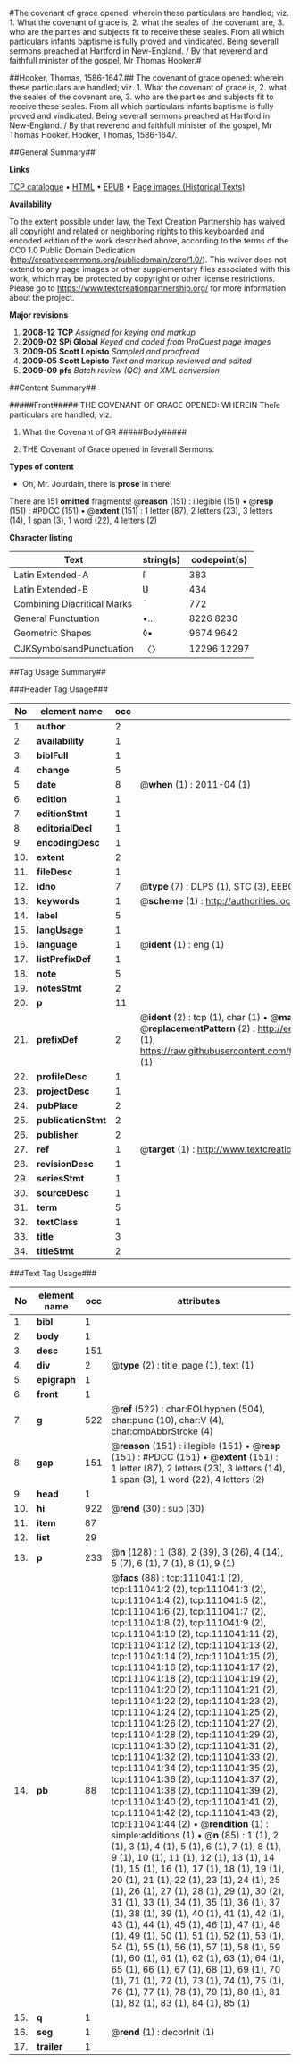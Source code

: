 #The covenant of grace opened: wherein these particulars are handled; viz. 1. What the covenant of grace is, 2. what the seales of the covenant are, 3. who are the parties and subjects fit to receive these seales. From all which particulars infants baptisme is fully proved and vindicated. Being severall sermons preached at Hartford in New-England. / By that reverend and faithfull minister of the gospel, Mr Thomas Hooker.#

##Hooker, Thomas, 1586-1647.##
The covenant of grace opened: wherein these particulars are handled; viz. 1. What the covenant of grace is, 2. what the seales of the covenant are, 3. who are the parties and subjects fit to receive these seales. From all which particulars infants baptisme is fully proved and vindicated. Being severall sermons preached at Hartford in New-England. / By that reverend and faithfull minister of the gospel, Mr Thomas Hooker.
Hooker, Thomas, 1586-1647.

##General Summary##

**Links**

[TCP catalogue](http://www.ota.ox.ac.uk/tcp/)  • 
[HTML](http://tei.it.ox.ac.uk/tcp/Texts-HTML/free/A86/A86524.html)  • 
[EPUB](http://tei.it.ox.ac.uk/tcp/Texts-EPUB/free/A86/A86524.epub) • 
[Page images (Historical Texts)](https://historicaltexts.jisc.ac.uk/eebo-99858980e)

**Availability**

To the extent possible under law, the Text Creation Partnership has waived all copyright and related or neighboring rights to this keyboarded and encoded edition of the work described above, according to the terms of the CC0 1.0 Public Domain Dedication (http://creativecommons.org/publicdomain/zero/1.0/). This waiver does not extend to any page images or other supplementary files associated with this work, which may be protected by copyright or other license restrictions. Please go to https://www.textcreationpartnership.org/ for more information about the project.

**Major revisions**

1. __2008-12__ __TCP__ *Assigned for keying and markup*
1. __2009-02__ __SPi Global__ *Keyed and coded from ProQuest page images*
1. __2009-05__ __Scott Lepisto__ *Sampled and proofread*
1. __2009-05__ __Scott Lepisto__ *Text and markup reviewed and edited*
1. __2009-09__ __pfs__ *Batch review (QC) and XML conversion*

##Content Summary##

#####Front#####
THE COVENANT OF GRACE OPENED: WHEREIN Theſe particulars are handled; viz.
1. What the Covenant of GR
#####Body#####

1. THE Covenant of Grace opened in ſeverall Sermons.

**Types of content**

  * Oh, Mr. Jourdain, there is **prose** in there!

There are 151 **omitted** fragments! 
 @__reason__ (151) : illegible (151)  •  @__resp__ (151) : #PDCC (151)  •  @__extent__ (151) : 1 letter (87), 2 letters (23), 3 letters (14), 1 span (3), 1 word (22), 4 letters (2)

**Character listing**


|Text|string(s)|codepoint(s)|
|---|---|---|
|Latin Extended-A|ſ|383|
|Latin Extended-B|Ʋ|434|
|Combining             Diacritical Marks|̄|772|
|General Punctuation|•…|8226 8230|
|Geometric Shapes|◊▪|9674 9642|
|CJKSymbolsandPunctuation|〈〉|12296 12297|

##Tag Usage Summary##

###Header Tag Usage###

|No|element name|occ|attributes|
|---|---|---|---|
|1.|__author__|2||
|2.|__availability__|1||
|3.|__biblFull__|1||
|4.|__change__|5||
|5.|__date__|8| @__when__ (1) : 2011-04 (1)|
|6.|__edition__|1||
|7.|__editionStmt__|1||
|8.|__editorialDecl__|1||
|9.|__encodingDesc__|1||
|10.|__extent__|2||
|11.|__fileDesc__|1||
|12.|__idno__|7| @__type__ (7) : DLPS (1), STC (3), EEBO-CITATION (1), PROQUEST (1), VID (1)|
|13.|__keywords__|1| @__scheme__ (1) : http://authorities.loc.gov/ (1)|
|14.|__label__|5||
|15.|__langUsage__|1||
|16.|__language__|1| @__ident__ (1) : eng (1)|
|17.|__listPrefixDef__|1||
|18.|__note__|5||
|19.|__notesStmt__|2||
|20.|__p__|11||
|21.|__prefixDef__|2| @__ident__ (2) : tcp (1), char (1)  •  @__matchPattern__ (2) : ([0-9\-]+):([0-9IVX]+) (1), (.+) (1)  •  @__replacementPattern__ (2) : http://eebo.chadwyck.com/downloadtiff?vid=$1&page=$2 (1), https://raw.githubusercontent.com/textcreationpartnership/Texts/master/tcpchars.xml#$1 (1)|
|22.|__profileDesc__|1||
|23.|__projectDesc__|1||
|24.|__pubPlace__|2||
|25.|__publicationStmt__|2||
|26.|__publisher__|2||
|27.|__ref__|1| @__target__ (1) : http://www.textcreationpartnership.org/docs/. (1)|
|28.|__revisionDesc__|1||
|29.|__seriesStmt__|1||
|30.|__sourceDesc__|1||
|31.|__term__|5||
|32.|__textClass__|1||
|33.|__title__|3||
|34.|__titleStmt__|2||


###Text Tag Usage###

|No|element name|occ|attributes|
|---|---|---|---|
|1.|__bibl__|1||
|2.|__body__|1||
|3.|__desc__|151||
|4.|__div__|2| @__type__ (2) : title_page (1), text (1)|
|5.|__epigraph__|1||
|6.|__front__|1||
|7.|__g__|522| @__ref__ (522) : char:EOLhyphen (504), char:punc (10), char:V (4), char:cmbAbbrStroke (4)|
|8.|__gap__|151| @__reason__ (151) : illegible (151)  •  @__resp__ (151) : #PDCC (151)  •  @__extent__ (151) : 1 letter (87), 2 letters (23), 3 letters (14), 1 span (3), 1 word (22), 4 letters (2)|
|9.|__head__|1||
|10.|__hi__|922| @__rend__ (30) : sup (30)|
|11.|__item__|87||
|12.|__list__|29||
|13.|__p__|233| @__n__ (128) : 1 (38), 2 (39), 3 (26), 4 (14), 5 (7), 6 (1), 7 (1), 8 (1), 9 (1)|
|14.|__pb__|88| @__facs__ (88) : tcp:111041:1 (2), tcp:111041:2 (2), tcp:111041:3 (2), tcp:111041:4 (2), tcp:111041:5 (2), tcp:111041:6 (2), tcp:111041:7 (2), tcp:111041:8 (2), tcp:111041:9 (2), tcp:111041:10 (2), tcp:111041:11 (2), tcp:111041:12 (2), tcp:111041:13 (2), tcp:111041:14 (2), tcp:111041:15 (2), tcp:111041:16 (2), tcp:111041:17 (2), tcp:111041:18 (2), tcp:111041:19 (2), tcp:111041:20 (2), tcp:111041:21 (2), tcp:111041:22 (2), tcp:111041:23 (2), tcp:111041:24 (2), tcp:111041:25 (2), tcp:111041:26 (2), tcp:111041:27 (2), tcp:111041:28 (2), tcp:111041:29 (2), tcp:111041:30 (2), tcp:111041:31 (2), tcp:111041:32 (2), tcp:111041:33 (2), tcp:111041:34 (2), tcp:111041:35 (2), tcp:111041:36 (2), tcp:111041:37 (2), tcp:111041:38 (2), tcp:111041:39 (2), tcp:111041:40 (2), tcp:111041:41 (2), tcp:111041:42 (2), tcp:111041:43 (2), tcp:111041:44 (2)  •  @__rendition__ (1) : simple:additions (1)  •  @__n__ (85) : 1 (1), 2 (1), 3 (1), 4 (1), 5 (1), 6 (1), 7 (1), 8 (1), 9 (1), 10 (1), 11 (1), 12 (1), 13 (1), 14 (1), 15 (1), 16 (1), 17 (1), 18 (1), 19 (1), 20 (1), 21 (1), 22 (1), 23 (1), 24 (1), 25 (1), 26 (1), 27 (1), 28 (1), 29 (1), 30 (2), 31 (1), 33 (1), 34 (1), 35 (1), 36 (1), 37 (1), 38 (1), 39 (1), 40 (1), 41 (1), 42 (1), 43 (1), 44 (1), 45 (1), 46 (1), 47 (1), 48 (1), 49 (1), 50 (1), 51 (1), 52 (1), 53 (1), 54 (1), 55 (1), 56 (1), 57 (1), 58 (1), 59 (1), 60 (1), 61 (1), 62 (1), 63 (1), 64 (1), 65 (1), 66 (1), 67 (1), 68 (1), 69 (1), 70 (1), 71 (1), 72 (1), 73 (1), 74 (1), 75 (1), 76 (1), 77 (1), 78 (1), 79 (1), 80 (1), 81 (1), 82 (1), 83 (1), 84 (1), 85 (1)|
|15.|__q__|1||
|16.|__seg__|1| @__rend__ (1) : decorInit (1)|
|17.|__trailer__|1||
